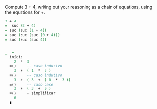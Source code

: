 


Compute 3 + 4, writing out your reasoning as a chain of equations, using the equations for +.
<!-- 3 + 4 = 7 -->
```agda
3 + 4 
=  suc (2 + 4)
= suc (suc (1 + 4))
= suc (suc (suc (0 + 4)))
= suc (suc (suc 4))
```



```agda

_  = 
  início 
    2  *  3 
  ≡⟨⟩     -- caso indutivo 
    3  +  ( 1  *  3 ) 
  ≡⟨⟩     -- caso indutivo 
    3  +  ( 3  +  ( 0  *  3 )) 
  ≡⟨⟩     -- caso base 
    3  +  ( 3  +  0 ) 
  ≡⟨⟩     - simplificar 
    6 
  ∎

```